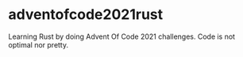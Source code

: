 # adventofcode2021rust

Learning Rust by doing Advent Of Code 2021 challenges. Code is not optimal nor pretty.